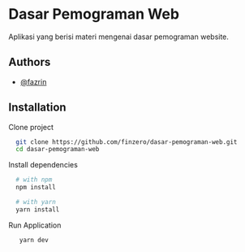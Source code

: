 # Dasar Pemograman Web

Aplikasi yang berisi materi mengenai dasar pemograman website.

## Authors

- [@fazrin](https://github.com/finzero)

## Installation

Clone project

```bash
  git clone https://github.com/finzero/dasar-pemograman-web.git
  cd dasar-pemograman-web
```

Install dependencies

```bash
  # with npm
  npm install

  # with yarn
  yarn install
```

Run Application

```bash
   yarn dev
```
